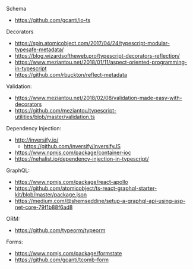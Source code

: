 
Schema
* https://github.com/gcanti/io-ts

Decorators  
* https://spin.atomicobject.com/2017/04/24/typescript-modular-typesafe-metadata/  
* https://blog.wizardsoftheweb.pro/typescript-decorators-reflection/  
* https://www.meziantou.net/2018/01/11/aspect-oriented-programming-in-typescript
* https://github.com/rbuckton/reflect-metadata

Validation:  
* https://www.meziantou.net/2018/02/08/validation-made-easy-with-decorators  
* https://github.com/meziantou/typescript-utilities/blob/master/validation.ts

Dependency Injection:  
* http://inversify.io/
    * https://github.com/inversify/InversifyJS
* https://www.npmjs.com/package/container-ioc
* https://nehalist.io/dependency-injection-in-typescript/

GraphQL:
* https://www.npmjs.com/package/react-apollo
* https://github.com/atomicobject/ts-react-graphql-starter-kit/blob/master/package.json
* https://medium.com/@shemseddine/setup-a-graphql-api-using-asp-net-core-79f1b88f6ad8

ORM:
* https://github.com/typeorm/typeorm

Forms:
* https://www.npmjs.com/package/formstate
* https://github.com/gcanti/tcomb-form

